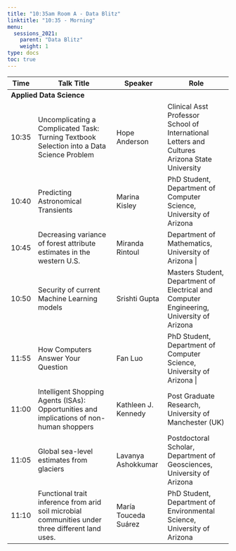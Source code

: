 ```yaml
---
title: "10:35am Room A - Data Blitz"
linktitle: "10:35 - Morning"
menu:
  sessions_2021:
    parent: "Data Blitz"
    weight: 1
type: docs
toc: true
---
```


<table>
  <thead>
    <tr>
      <th>Time</th>
      <th>Talk Title</th>
      <th>Speaker</th>
      <th>Role</th>
    </tr>
  </thead>
  <tbody>
    <tr>
      <td colspan="4"><b>Applied Data Science</b></td>
    </tr>
    <tr>
      <td> 10:35 </td>
      <td> Uncomplicating a Complicated Task: Turning Textbook Selection into a Data Science Problem </td>
      <td> Hope Anderson </td>
      <td> Clinical Asst Professor<br> School of International Letters and Cultures<br> Arizona State University </td>
    </tr>
    <tr>
      <td> 10:40 </td>
      <td> Predicting Astronomical Transients</td>
      <td> Marina Kisley </td>
      <td> PhD Student,<br> Department of Computer Science,<br> University of Arizona </td>
    </tr>
    <tr>
      <td> 10:45 </td>
      <td> Decreasing variance of forest attribute estimates in the western U.S.</td>
      <td> Miranda Rintoul </td>
      <td> Department of Mathematics,<br> University of Arizona |</td>
    </tr>
    <tr>
      <td> 10:50 </td>
      <td> Security of current Machine Learning models </td>
      <td> Srishti Gupta </td>
      <td>Masters Student,<br> Department of Electrical and Computer Engineering,<br> University of Arizona</td>
    </tr>
    <tr>
      <td> 11:55 </td>
      <td> How Computers Answer Your Question</td>
      <td> Fan Luo </td>
      <td> PhD Student,<br> Department of Computer Science,<br> University of Arizona |</td>
    </tr>
    <tr>
      <td> 11:00 </td>
      <td> Intelligent Shopping Agents (ISAs): Opportunities and implications of non-human shoppers </td>
      <td> Kathleen J. Kennedy </td>
      <td> Post Graduate Research, University of Manchester (UK)</td>
    </tr>
    <tr>
      <td> 11:05 </td>
      <td> Global sea-level estimates from glaciers</td>
      <td> Lavanya Ashokkumar </td>
      <td> Postdoctoral Scholar,<br> Department of Geosciences,<br> University of Arizona </td>
    </tr>
    <tr>
      <td> 11:10 </td>
      <td> Functional trait inference from arid soil microbial communities under three different land uses. </td>
      <td> María Touceda Suárez </td>
      <td> PhD Student,<br> Department of Environmental Science,<br> University of Arizona </td>
    </tr>
  </tbody>
</table>
